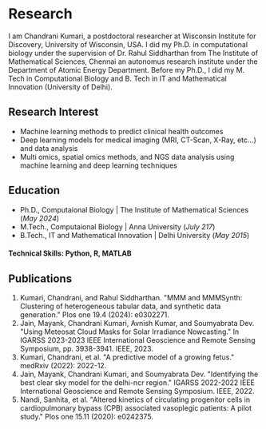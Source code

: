 # Research
I am Chandrani Kumari, a postdoctoral researcher at Wisconsin Institute for Discovery, University of Wisconsin, USA. I did my Ph.D. in computational biology under the supervision of Dr. Rahul Siddharthan from The Institute of Mathematical Sciences, Chennai an autonomus research institute under the Department of Atomic Energy Department. Before my Ph.D., I did my M. Tech in Computational Biology and B. Tech in IT and Mathematical Innovation (University of Delhi). 

## Research Interest
- Machine learning methods to predict clinical health outcomes
- Deep learning models for medical imaging (MRI, CT-Scan, X-Ray, etc...) and data analysis
- Multi omics, spatial omics methods, and NGS data analysis using machine learning and deep learning techniques


## Education
- Ph.D., Computaional Biology | The Institute of Mathematical Sciences (_May 2024_)								       		
- M.Tech., Computaional Biology	| Anna University (_July 217_)	 			        		
- B.Tech., IT and Mathematical Innovation | Delhi University (_May 2015_)

#### Technical Skills: Python, R, MATLAB

## Publications
1. Kumari, Chandrani, and Rahul Siddharthan. "MMM and MMMSynth: Clustering of heterogeneous tabular data, and synthetic data generation." Plos one 19.4 (2024): e0302271.
2. Jain, Mayank, Chandrani Kumari, Avnish Kumar, and Soumyabrata Dev. "Using Meteosat Cloud Masks for Solar Irradiance Nowcasting." In IGARSS 2023-2023 IEEE International Geoscience and Remote Sensing Symposium, pp. 3938-3941. IEEE, 2023.
3. Kumari, Chandrani, et al. "A predictive model of a growing fetus." medRxiv (2022): 2022-12.
4. Jain, Mayank, Chandrani Kumari, and Soumyabrata Dev. "Identifying the best clear sky model for the delhi-ncr region." IGARSS 2022-2022 IEEE International Geoscience and Remote Sensing Symposium. IEEE, 2022.
5. Nandi, Sanhita, et al. "Altered kinetics of circulating progenitor cells in cardiopulmonary bypass (CPB) associated vasoplegic patients: A pilot study." Plos one 15.11 (2020): e0242375.
